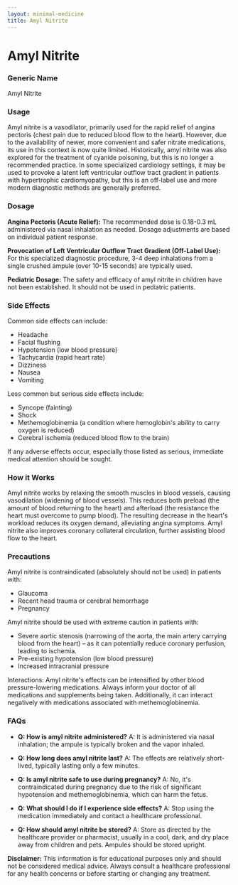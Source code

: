```yaml
---
layout: minimal-medicine
title: Amyl Nitrite
---
```


# Amyl Nitrite
### Generic Name
Amyl Nitrite

### Usage
Amyl nitrite is a vasodilator, primarily used for the rapid relief of angina pectoris (chest pain due to reduced blood flow to the heart).  However, due to the availability of newer, more convenient and safer nitrate medications, its use in this context is now quite limited.  Historically, amyl nitrite was also explored for the treatment of cyanide poisoning, but this is no longer a recommended practice.  In some specialized cardiology settings, it may be used to provoke a latent left ventricular outflow tract gradient in patients with hypertrophic cardiomyopathy, but this is an off-label use and more modern diagnostic methods are generally preferred.


### Dosage
**Angina Pectoris (Acute Relief):**  The recommended dose is 0.18-0.3 mL administered via nasal inhalation as needed. Dosage adjustments are based on individual patient response.

**Provocation of Left Ventricular Outflow Tract Gradient (Off-Label Use):** For this specialized diagnostic procedure, 3-4 deep inhalations from a single crushed ampule (over 10-15 seconds) are typically used.

**Pediatric Dosage:** The safety and efficacy of amyl nitrite in children have not been established.  It should not be used in pediatric patients.


### Side Effects
Common side effects can include:

*   Headache
*   Facial flushing
*   Hypotension (low blood pressure)
*   Tachycardia (rapid heart rate)
*   Dizziness
*   Nausea
*   Vomiting


Less common but serious side effects include:

*   Syncope (fainting)
*   Shock
*   Methemoglobinemia (a condition where hemoglobin's ability to carry oxygen is reduced)
*   Cerebral ischemia (reduced blood flow to the brain)


If any adverse effects occur, especially those listed as serious, immediate medical attention should be sought.


### How it Works
Amyl nitrite works by relaxing the smooth muscles in blood vessels, causing vasodilation (widening of blood vessels). This reduces both preload (the amount of blood returning to the heart) and afterload (the resistance the heart must overcome to pump blood).  The resulting decrease in the heart's workload reduces its oxygen demand, alleviating angina symptoms.  Amyl nitrite also improves coronary collateral circulation, further assisting blood flow to the heart.


### Precautions
Amyl nitrite is contraindicated (absolutely should not be used) in patients with:

*   Glaucoma
*   Recent head trauma or cerebral hemorrhage
*   Pregnancy


Amyl nitrite should be used with extreme caution in patients with:

*   Severe aortic stenosis (narrowing of the aorta, the main artery carrying blood from the heart) – as it can potentially reduce coronary perfusion, leading to ischemia.
*   Pre-existing hypotension (low blood pressure)
*   Increased intracranial pressure


Interactions: Amyl nitrite's effects can be intensified by other blood pressure-lowering medications.  Always inform your doctor of all medications and supplements being taken.  Additionally, it can interact negatively with medications associated with methemoglobinemia.


### FAQs

*   **Q: How is amyl nitrite administered?** A: It is administered via nasal inhalation; the ampule is typically broken and the vapor inhaled.

*   **Q: How long does amyl nitrite last?** A: The effects are relatively short-lived, typically lasting only a few minutes.

*   **Q: Is amyl nitrite safe to use during pregnancy?** A: No, it's contraindicated during pregnancy due to the risk of significant hypotension and methemoglobinemia, which can harm the fetus.

*   **Q: What should I do if I experience side effects?** A: Stop using the medication immediately and contact a healthcare professional.

*   **Q: How should amyl nitrite be stored?** A: Store as directed by the healthcare provider or pharmacist, usually in a cool, dark, and dry place away from children and pets.  Ampules should be stored upright.


**Disclaimer:** This information is for educational purposes only and should not be considered medical advice.  Always consult a healthcare professional for any health concerns or before starting or changing any treatment.
